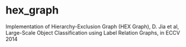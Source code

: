 hex_graph
=========

Implementation of Hierarchy-Exclusion Graph (HEX Graph), D. Jia et al, Large-Scale Object Classification using Label Relation Graphs, in ECCV 2014
